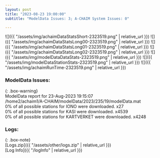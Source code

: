 ```yaml
---
layout: post
title: "2023-08-23 19:00:00"
subtitle: "ModelData Issues: 3; A-CHAIM System Issues: 0"

---
```


![]({{ "/assets/img/achaimDataStatsShort-2323519.png" | relative_url }})
![]({{ "/assets/img/achaimDataStatsLong00-2323519.png" | relative_url }})
![]({{ "/assets/img/achaimDataStatsLong01-2323519.png" | relative_url }})
![]({{ "/assets/img/achaimDataStatsLong02-2323519.png" | relative_url }})
![]({{ "/assets/img/modelDataDataStats-2323519.png" | relative_url }})
![]({{ "/assets/img/modelDataStationStats-2323519.png" | relative_url }})
![]({{ "/assets/img/achaimRunTime-2323519.png" | relative_url }})


### ModelData Issues:  
  
{: .box-warning}  
 ModelData report for 23-Aug-2023 19:15:07   
 /home2/achaim1/A-CHAIM/modelData/2023/235/19/modelData.mat   
 0% of all possible stations for IONO were downloaded. x27   
 0% of all possible stations for KASI were downloaded. x4539   
 0% of all possible stations for KARTVERKET were downloaded. x4248   
  


### Logs:  
  
{: .box-note}  
[Logs.zip]({{ "/assets/other/logs.zip" | relative_url }})  
[Log Info]({{ "/logInfo" | relative_url }})  
